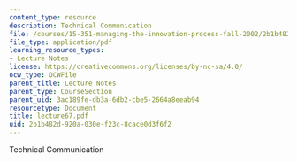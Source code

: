 ```yaml
---
content_type: resource
description: Technical Communication
file: /courses/15-351-managing-the-innovation-process-fall-2002/2b1b482d920a030ef23c8cace0d3f6f2_lecture67.pdf
file_type: application/pdf
learning_resource_types:
- Lecture Notes
license: https://creativecommons.org/licenses/by-nc-sa/4.0/
ocw_type: OCWFile
parent_title: Lecture Notes
parent_type: CourseSection
parent_uid: 3ac189fe-db3a-6db2-cbe5-2664a8eeab94
resourcetype: Document
title: lecture67.pdf
uid: 2b1b482d-920a-030e-f23c-8cace0d3f6f2
---
```

Technical Communication